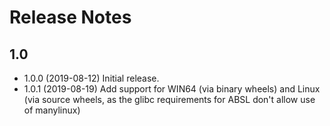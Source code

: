 # Release Notes

## 1.0

* 1.0.0 (2019-08-12) Initial release.
* 1.0.1 (2019-08-19) Add support for WIN64 (via binary wheels) and Linux (via source wheels,
    as the glibc requirements for ABSL don't allow use of manylinux)
